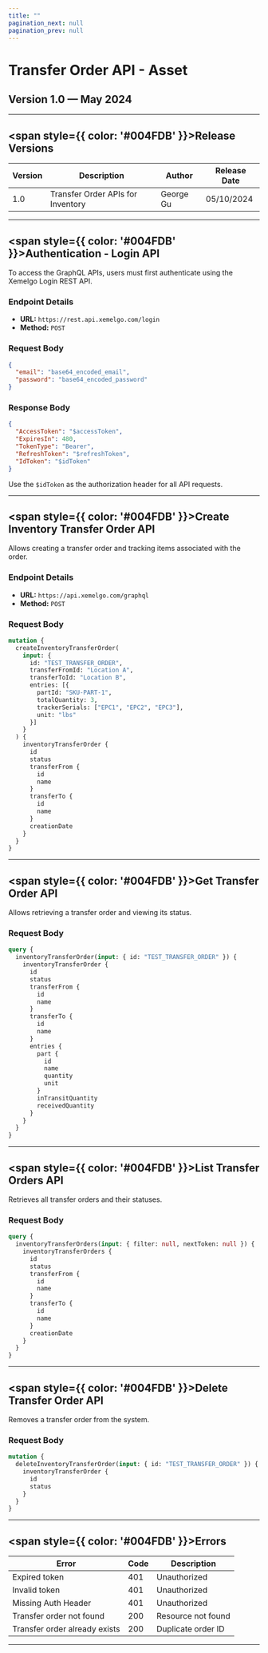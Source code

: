 ```yaml
---
title: ""
pagination_next: null
pagination_prev: null
---
```


<h1 style={{ color: '#004FDB' }}>Transfer Order API - Asset</h1>

<h2>Version 1.0 — May 2024</h2>

---

## <span style={{ color: '#004FDB' }}>Release Versions</span>

| Version | Description                             | Author         | Release Date |
|---------|-----------------------------------------|---------------|--------------|
| 1.0     | Transfer Order APIs for Inventory     | George Gu     | 05/10/2024   |

---

## <span style={{ color: '#004FDB' }}>Authentication - Login API</span>

To access the GraphQL APIs, users must first authenticate using the Xemelgo Login REST API.

### Endpoint Details
- **URL:** `https://rest.api.xemelgo.com/login`
- **Method:** `POST`

### Request Body
```json
{
  "email": "base64_encoded_email",
  "password": "base64_encoded_password"
}
```

### Response Body
```json
{
  "AccessToken": "$accessToken",
  "ExpiresIn": 480,
  "TokenType": "Bearer",
  "RefreshToken": "$refreshToken",
  "IdToken": "$idToken"
}
```

Use the `$idToken` as the authorization header for all API requests.

---

## <span style={{ color: '#004FDB' }}>Create Inventory Transfer Order API</span>

Allows creating a transfer order and tracking items associated with the order.

### Endpoint Details
- **URL:** `https://api.xemelgo.com/graphql`
- **Method:** `POST`

### Request Body
```graphql
mutation {
  createInventoryTransferOrder(
    input: {
      id: "TEST_TRANSFER_ORDER",
      transferFromId: "Location A",
      transferToId: "Location B",
      entries: [{
        partId: "SKU-PART-1",
        totalQuantity: 3,
        trackerSerials: ["EPC1", "EPC2", "EPC3"],
        unit: "lbs"
      }]
    }
  ) {
    inventoryTransferOrder {
      id
      status
      transferFrom {
        id
        name
      }
      transferTo {
        id
        name
      }
      creationDate
    }
  }
}
```

---

## <span style={{ color: '#004FDB' }}>Get Transfer Order API</span>

Allows retrieving a transfer order and viewing its status.

### Request Body
```graphql
query {
  inventoryTransferOrder(input: { id: "TEST_TRANSFER_ORDER" }) {
    inventoryTransferOrder {
      id
      status
      transferFrom {
        id
        name
      }
      transferTo {
        id
        name
      }
      entries {
        part {
          id
          name
          quantity
          unit
        }
        inTransitQuantity
        receivedQuantity
      }
    }
  }
}
```

---

## <span style={{ color: '#004FDB' }}>List Transfer Orders API</span>

Retrieves all transfer orders and their statuses.

### Request Body
```graphql
query {
  inventoryTransferOrders(input: { filter: null, nextToken: null }) {
    inventoryTransferOrders {
      id
      status
      transferFrom {
        id
        name
      }
      transferTo {
        id
        name
      }
      creationDate
    }
  }
}
```

---

## <span style={{ color: '#004FDB' }}>Delete Transfer Order API</span>

Removes a transfer order from the system.

### Request Body
```graphql
mutation {
  deleteInventoryTransferOrder(input: { id: "TEST_TRANSFER_ORDER" }) {
    inventoryTransferOrder {
      id
      status
    }
  }
}
```

---

## <span style={{ color: '#004FDB' }}>Errors</span>

| Error                  | Code | Description                     |
|------------------------|------|---------------------------------|
| Expired token         | 401  | Unauthorized                   |
| Invalid token         | 401  | Unauthorized                   |
| Missing Auth Header   | 401  | Unauthorized                   |
| Transfer order not found | 200  | Resource not found            |
| Transfer order already exists | 200  | Duplicate order ID       |

---



